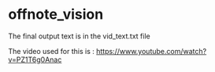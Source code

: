 # offnote_vision

The final output text is in the vid_text.txt file

The video used for this is : https://www.youtube.com/watch?v=PZ1T6g0Anac
